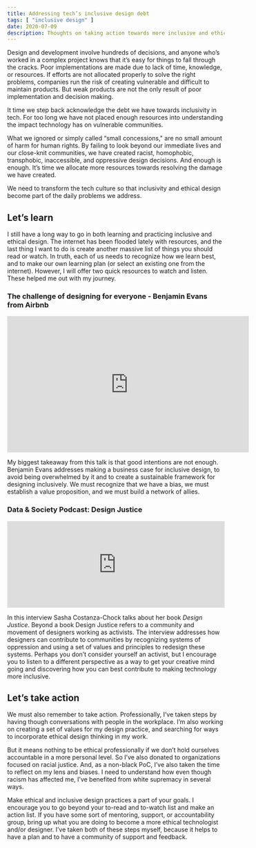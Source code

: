 ```yaml
---
title: Addressing tech’s inclusive design debt
tags: [ "inclusive design" ]
date: 2020-07-09
description: Thoughts on taking action towards more inclusive and ethical design.
---
```

Design and development involve hundreds of decisions, and anyone who’s worked in a complex project knows that it’s easy for things to fall through the cracks. Poor implementations are made due to lack of time, knowledge, or resources.  If efforts are not allocated properly to  solve the right problems, companies run the risk of creating vulnerable and difficult to maintain products. But weak products are not the only result of poor implementation and decision making.

It time we step back acknowledge the debt we have towards inclusivity in tech. For too long we have not placed enough resources into understanding the impact technology has on vulnerable communities. 

What we  ignored or simply called “small concessions," are no small amount of harm for human rights. By failing to look beyond our immediate lives and our close-knit communities, we have created racist, homophobic, transphobic,  inaccessible, and oppressive design decisions.  And enough is enough. It’s time we allocate more resources towards resolving the damage we have created. 

We need to transform the tech culture so that inclusivity and ethical design become part of the daily problems we address.

## Let’s learn
I still have a long way to go in both learning and practicing inclusive and ethical design.  The internet has been flooded lately with resources, and the last thing I want to do is create another massive list of things you should read or watch. In truth, each of us  needs to recognize how we learn best, and to make our own learning plan (or select an existing one from the internet).  However, I will offer two quick resources to watch and listen. These helped me out with my journey.

### The challenge of designing for everyone - Benjamin Evans from Airbnb
<div class="video-container">
<iframe width="560" height="315" src="https://www.youtube.com/embed/mV0lp5cJpBo" frameborder="0" allow="accelerometer; autoplay; encrypted-media; gyroscope; picture-in-picture" allowfullscreen>
</iframe>
</div>

My biggest takeaway from this talk is that good intentions are not enough.  Benjamin Evans addresses making a business case for inclusive design, to avoid being overwhelmed by it and to create a sustainable framework for designing inclusively. We must recognize that we have a bias, we must establish a value proposition, and we must build a network of allies. 

### Data & Society Podcast: Design Justice
<div class="audio-container">
<iframe height="200px" width="100%" frameborder="no" scrolling="no" seamless src="https://player.simplecast.com/849f08cf-7fbf-4e29-90a9-1697a8e15471?dark=false"></iframe>
 </div>

 In this interview Sasha Costanza-Chock talks about her book *Design Justice*. Beyond a book Design Justice refers to a community and movement of designers working as activists. The interview addresses how designers can contribute to communities by recognizing systems of oppression and using a set of values and principles to redesign these systems. Perhaps you don’t consider yourself an activist, but I encourage you to listen to a different perspective as a way to get your creative mind going and discovering how you can best contribute to making technology more inclusive.

## Let’s take action
We must also remember to take action. Professionally, I’ve taken steps by having though conversations with people in the workplace.  I’m also working on creating a set of values for my design practice, and searching for ways to incorporate ethical design thinking in my work.

But it means nothing to be ethical professionally if we don’t hold ourselves accountable in a more personal level. So I’ve also donated to organizations focused on racial justice. And, as a non-black PoC, I’ve also taken the time to  reflect on my lens and biases. I need to understand how even though racism has affected me, I’ve benefited from white supremacy in several ways. 

Make ethical and inclusive design practices a part of your goals.  I encourage you to go beyond your to-read and to-watch list and make an action list.  If you have some sort of mentoring, support, or accountability group, bring up what you are doing to become a more ethical technologist and/or designer.  I’ve taken both of these steps myself, because it helps to have a plan and to have a community of support and feedback. 


